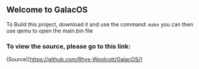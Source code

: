 ## Welcome to GalacOS

To Build this project, download it and use the command: `make` you can then use qemu to open the main.bin file

### To view the source, please go to this link:
(Source)[https://github.com/Rhys-Woolcott/GalacOS/]
